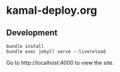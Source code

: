 # kamal-deploy.org

## Development

```
bundle install
bundle exec jekyll serve --livereload
```

Go to http://localhost:4000 to view the site.
